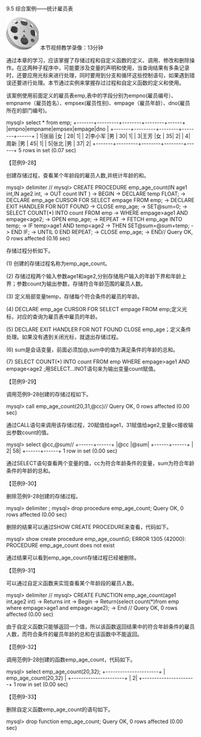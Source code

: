 ### 
  9.5 综合案例——统计雇员表


<img class="my_markdown" class="h-pic" src="../images/Figure-0284-212.jpg" style="width:87px;  height: 86px; "/> 本节视频教学录像：13分钟

通过本章的学习，应该掌握了存储过程和自定义函数的定义、调用、修改和删除操作。在这两种子程序中，可能要涉及变量的声明和使用，当查询结果有多条记录时，还要应用光标来进行处理，同时要用到分支和循环这些控制语句，如果遇到错误还要进行处理。本节通过实例来掌握存过过程和自定义函数的定义和使用。

该案例使用前面定义的雇员表emp,表中的字段分别为empno(雇员编号）、empname（雇员姓名）、empsex(雇员性别)、empage（雇员年龄）、dno(雇员所在的部门编号)。

&#13;
    mysql> select * from emp;&#13;
    +-------+---------+--------+--------+------+&#13;
    |empno|empname|empsex|empage|dno |&#13;
    +-------+---------+--------+--------+------+&#13;
    |  1|张丽  |女  |  28|  1|&#13;
    |  2|李小军 |男  |  30|  1|&#13;
    |  3|王芳  |女  |  35|  2|&#13;
    |  4|周新  |男  |  45|  1|&#13;
    |  5|张北  |男  |  37|  2|&#13;
    +-------+---------+--------+--------+------+&#13;
    5 rows in set (0.07 sec)&#13;

【范例9-28】

创建存储过程，查看某个年龄段的雇员人数,并统计年龄的和。

&#13;
    mysql> delimiter //&#13;
    mysql> CREATE PROCEDURE emp_age_count(IN age1 int,IN age2 int,&#13;
    -> OUT count INT )&#13;
    ->     BEGIN&#13;
    ->     DECLARE temp FLOAT;&#13;
    ->      DECLARE emp_age CURSOR FOR SELECT empage FROM emp;&#13;
    ->     DECLARE EXIT HANDLER FOR NOT FOUND&#13;
    ->          CLOSE emp_age;&#13;
    ->      SET@sum=0;&#13;
    ->     SELECT COUNT(*) INTO count FROM emp&#13;
    ->      WHERE empage>age1 AND empage<age2;&#13;
    ->         OPEN emp_age;&#13;
    ->         REPEAT&#13;
    ->          FETCH emp_age INTO temp;&#13;
    ->          IF temp>age1 AND temp<age2&#13;
    ->           THEN SET@sum=@sum+temp;&#13;
    ->          END IF;&#13;
    ->         UNTIL 0 END REPEAT;&#13;
    ->         CLOSE emp_age;&#13;
    ->           END//&#13;
    Query OK, 0 rows affected (0.16 sec)&#13;

存储过程分析如下。

(1) 创建的存储过程名称为emp_age_count。

(2) 存储过程两个输入参数age1和age2,分别存储用户输入的年龄下界和年龄上界；参数count为输出参数，存储符合年龄范围的雇员人数。

(3) 定义局部变量temp，存储每个符合条件的雇员的年龄。

(4) DECLARE emp_age CURSOR FOR SELECT empage FROM emp;定义光标，对应的查询为雇员表中雇员的年龄。

(5) DECLARE EXIT HANDLER FOR NOT FOUND CLOSE emp_age；定义条件处理。如果没有遇到关闭光标，就退出存储过程。

(6) sum是会话变量，前面必须加@,sum中的值为满足条件的年龄的总和。

(7) SELECT COUNT(*) INTO count FROM emp WHERE empage>age1 AND empage<age2 ;用SELECT…INOT语句来为输出变量count赋值。

【范例9-29】

调用范例9-28创建的存储过程如下。

&#13;
    mysql> call emp_age_count(20,31,@cc)//&#13;
    Query OK, 0 rows affected (0.00 sec)&#13;

通过CALL语句来调用该存储过程，20赋值给age1，31赋值给age2,变量cc接收输出参数count的值。

&#13;
    mysql> select @cc,@sum//&#13;
    +------+------+&#13;
    |@cc |@sum|&#13;
    +------+------+&#13;
    |  2| 58|&#13;
    +------+------+&#13;
    1 row in set (0.00 sec)&#13;

通过SELECT语句查看两个变量的值，cc为符合年龄条件的变量，sum为符合年龄条件的年龄的总和。

【范例9-30】

删除范例9-28创建的存储过程。

&#13;
    mysql> delimiter ;&#13;
    mysql> drop procedure emp_age_count;&#13;
    Query OK, 0 rows affected (0.00 sec)&#13;

删除的结果可以通过SHOW CREATE PROCEDURE来查看，代码如下。

&#13;
    mysql> show create procedure emp_age_count\G;&#13;
    ERROR 1305 (42000): PROCEDURE emp_age_count does not exist&#13;

通过结果可以看到emp_age_count存储过程已经被删除。

【范例9-31】

可以通过自定义函数来实现查看某个年龄段的雇员人数。

&#13;
    mysql> delimiter //&#13;
    mysql> CREATE FUNCTION emp_age_count(age1 int,age2 int)&#13;
    -> Returns int&#13;
    -> Begin&#13;
    ->  Return(select count(*)from emp where empage>age1 and empage<age2);&#13;
    -> End //&#13;
    Query OK, 0 rows affected (0.00 sec)&#13;

由于自定义函数只能够返回一个值，所以该函数返回结果中的符合年龄条件的雇员人数，而符合条件的雇员年龄的总和在该函数中不能返回。

【范例9-32】

调用范例9-28创建的函数emp_age_count，代码如下。

&#13;
    mysql> select emp_age_count(20,32);&#13;
    +----------------------+&#13;
    | emp_age_count(20,32) |&#13;
    +----------------------+&#13;
    |          2|&#13;
    +----------------------+&#13;
    1 row in set (0.00 sec)&#13;

【范例9-33】

删除自定义函数emp_age_count的语句如下。

&#13;
    mysql> drop function emp_age_count;&#13;
    Query OK, 0 rows affected (0.00 sec)&#13;

